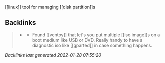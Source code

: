 [[linux]] tool for managing [[disk partition]]s

## Backlinks

> - [](2021-05-07.md)
>   - Found [[ventoy]] that let's you put multiple [[iso image]]s on a boot medium like USB or DVD. Really handy to have a diagnostic iso like [[gparted]] in case something happens.

_Backlinks last generated 2022-01-28 07:55:20_
